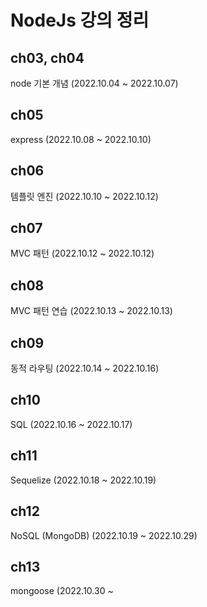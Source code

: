 # NodeJs 강의 정리

## ch03, ch04
node 기본 개념
(2022.10.04 ~ 2022.10.07)

## ch05
express
(2022.10.08 ~ 2022.10.10)

## ch06
템플릿 엔진
(2022.10.10 ~ 2022.10.12)

## ch07
MVC 패턴
(2022.10.12 ~ 2022.10.12)

## ch08
MVC 패턴 연습
(2022.10.13 ~ 2022.10.13)

## ch09
동적 라우팅
(2022.10.14 ~ 2022.10.16)

## ch10
SQL
(2022.10.16 ~ 2022.10.17)

## ch11
Sequelize
(2022.10.18 ~ 2022.10.19)

## ch12
NoSQL (MongoDB)
(2022.10.19 ~ 2022.10.29)

## ch13
mongoose
(2022.10.30 ~
